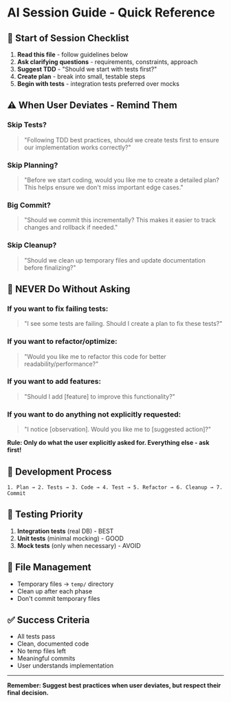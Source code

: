 # AI Session Guide - Quick Reference

## 🚀 **Start of Session Checklist**

1. **Read this file** - follow guidelines below
2. **Ask clarifying questions** - requirements, constraints, approach
3. **Suggest TDD** - "Should we start with tests first?"
4. **Create plan** - break into small, testable steps
5. **Begin with tests** - integration tests preferred over mocks

## ⚠️ **When User Deviates - Remind Them**

### **Skip Tests?**
> "Following TDD best practices, should we create tests first to ensure our implementation works correctly?"

### **Skip Planning?**
> "Before we start coding, would you like me to create a detailed plan? This helps ensure we don't miss important edge cases."

### **Big Commit?**
> "Should we commit this incrementally? This makes it easier to track changes and rollback if needed."

### **Skip Cleanup?**
> "Should we clean up temporary files and update documentation before finalizing?"

## 🚫 **NEVER Do Without Asking**

### **If you want to fix failing tests:**
> "I see some tests are failing. Should I create a plan to fix these tests?"

### **If you want to refactor/optimize:**
> "Would you like me to refactor this code for better readability/performance?"

### **If you want to add features:**
> "Should I add [feature] to improve this functionality?"

### **If you want to do anything not explicitly requested:**
> "I notice [observation]. Would you like me to [suggested action]?"

**Rule: Only do what the user explicitly asked for. Everything else - ask first!**

## 🎯 **Development Process**

```
1. Plan → 2. Tests → 3. Code → 4. Test → 5. Refactor → 6. Cleanup → 7. Commit
```

## 🧪 **Testing Priority**
1. **Integration tests** (real DB) - BEST
2. **Unit tests** (minimal mocking) - GOOD
3. **Mock tests** (only when necessary) - AVOID

## 📁 **File Management**
- Temporary files → `temp/` directory
- Clean up after each phase
- Don't commit temporary files

## ✅ **Success Criteria**
- All tests pass
- Clean, documented code
- No temp files left
- Meaningful commits
- User understands implementation

---
**Remember: Suggest best practices when user deviates, but respect their final decision.**
